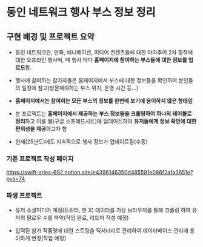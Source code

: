 # 동인 네트워크 행사 부스 정보 정리

## 구현 배경 및 프로젝트 요약

* 동인 네트워크란, 만화, 애니메이션, 미디어 컨텐츠들에 대한 아마추어 2차 창작에 대한 오프라인 행사며, 매 행사 마다 **홈페이지에 참여하는 부스들에 대한 정보를 업로드**함.

* 행사에 참여하는 참가자들은 홈페이지에서 부스에 대한 정보들을 확인하여 본인들의 일정에 참고(방문해야하는 부스 위치, 운영 시간 등...)

*  **홈페이지에서는 참여하는 모든 부스의 정보를 한번에 보기에 용이하지 않은 형태임**


*  본 프로젝트는 **홈페이지에서 제공하는 부스 정보들을 크롤링하여 하나의 테이블로 정리**하고 이를 웹(구글 스프레드시트)에 업데이트하여 **유저들에게 정보 확인에 대한 편의성을 제공**하고자 함

* 현재(25년도)에도 지속적으로 행사 정보가 업데이트됨(수동)

### 기존 프로젝트 작성 페이지
https://swift-aries-692.notion.site/e4396146350d485591e086f2afa3651e?pvs=74

### 파생 프로젝트

* 유저 소셜미디어 계정(트위터, 현 X) 데이터를 가상 브라우저를 통해 크롤링 하여 유저의 팔로우 수를 파악(작업 완료, 리드미 작성 예정)

* 입력된 참가 작품명에 대한 스트링을 딕셔너리로 관리하여 데이터베이스 관리에 용이하게 변경(작업 예정)